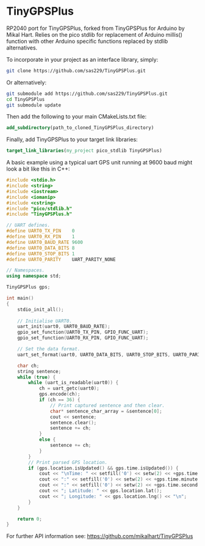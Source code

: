 # TinyGPSPlus
RP2040 port for TinyGPSPlus, forked from TinyGPSPlus for Arduino by Mikal Hart. Relies on the pico stdlib for replacement of Arduino millis() function with other Arduino specific functions replaced by stdlib alternatives. 

To incorporate in your project as an interface library, simply:

```bash
git clone https://github.com/sas229/TinyGPSPlus.git
```

Or alternatively:

```bash
git submodule add https://github.com/sas229/TinyGPSPlus.git
cd TinyGPSPlus
git submodule update
```

Then add the following to your main CMakeLists.txt file:

```cmake
add_subdirectory(path_to_cloned_TinyGPSPlus_directory)
```

Finally, add TinyGPSPlus to your target link libraries:

```cmake
target_link_libraries(my_project pico_stdlib TinyGPSPlus)
```

A basic example using a typical uart GPS unit running at 9600 baud might look a bit like this in C++:

```cpp
#include <stdio.h>
#include <string>
#include <iostream>
#include <iomanip>
#include <cstring>
#include "pico/stdlib.h"
#include "TinyGPSPlus.h"

// UART defines.
#define UART0_TX_PIN    0
#define UART0_RX_PIN    1
#define UART0_BAUD_RATE 9600
#define UART0_DATA_BITS 8
#define UART0_STOP_BITS 1
#define UART0_PARITY    UART_PARITY_NONE

// Namespaces.
using namespace std;

TinyGPSPlus gps;

int main()
{
    stdio_init_all();
    
    // Initialise UART0.
    uart_init(uart0, UART0_BAUD_RATE);
    gpio_set_function(UART0_TX_PIN, GPIO_FUNC_UART);
    gpio_set_function(UART0_RX_PIN, GPIO_FUNC_UART);

    // Set the data format.
    uart_set_format(uart0, UART0_DATA_BITS, UART0_STOP_BITS, UART0_PARITY);

    char ch;
    string sentence;
    while (true) {
        while (uart_is_readable(uart0)) {
            ch = uart_getc(uart0);
            gps.encode(ch);
            if (ch == 36) {
                // Print captured sentence and then clear.
                char* sentence_char_array = &sentence[0];
                cout << sentence;
                sentence.clear();
                sentence += ch;
            }
            else {
                sentence += ch;
            }
        } 
        // Print parsed GPS location.
        if (gps.location.isUpdated() && gps.time.isUpdated()) {
            cout << "\nTime: " << setfill('0') << setw(2) << +gps.time.hour();
            cout << ":" << setfill('0') << setw(2) << +gps.time.minute();
            cout << ":" << setfill('0') << setw(2) << +gps.time.second();
            cout << "; Latitude: " << gps.location.lat();
            cout << "; Longitude: " << gps.location.lng() << "\n";
        }
    }

    return 0;
}
```

For further API information see: https://github.com/mikalhart/TinyGPSPlus